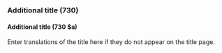 ### Additional title (730)

#### Additional title (730 $a)
Enter translations of the title here if they do not appear on the title page.
